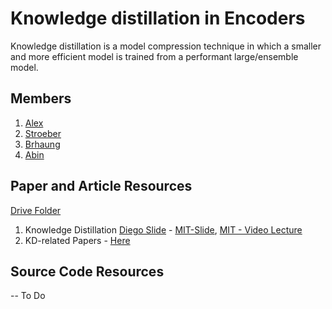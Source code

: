 # Knowledge distillation in Encoders

Knowledge distillation is a model compression technique in which a smaller and more efficient model is trained from a performant large/ensemble model.

## Members
1. [Alex](https://github.com/alexsnow348)
2. [Stroeber](https://github.com/Stroeber)
3. [Brhaung](https://github.com/brhanug)
4. [Abin](https://github.com/abinbaby98)

## Paper and Article Resources
[Drive Folder](https://drive.google.com/drive/folders/1HIyQyMKAGG8HS33Sl6IZQJ8RiNRtOjle) 

1. Knowledge Distillation [Diego Slide](https://drive.google.com/file/d/1PK5TtwFsar-xdlI6fLivf3m_8PFRfuBQ/view?usp=sharing) - [MIT-Slide](https://drive.google.com/file/d/1knY6V0mWCgTZSSI-AdzboU80vejEGJru/view?usp=drive_link), [MIT - Video Lecture](https://youtu.be/EkjVHToId7U)
2. KD-related Papers - [Here](https://drive.google.com/drive/folders/1bso4pnfPDpKvuoTfXzIfzJ5eJgeiyTc5?usp=sharing)
   
## Source Code Resources
-- To Do
 
